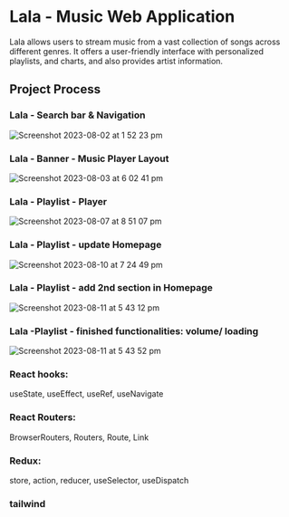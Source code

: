 # Lala - Music Web Application

Lala allows users to stream music from a vast collection of songs across different genres. It offers a user-friendly interface with personalized playlists, and charts, and also provides artist information.

## Project Process

### Lala - Search bar & Navigation
![Screenshot 2023-08-02 at 1 52 23 pm](https://github.com/CamB102/zing-box-react-project/assets/120146979/5891b13b-3abc-4280-9404-39f3721336d9)


### Lala - Banner - Music Player Layout
![Screenshot 2023-08-03 at 6 02 41 pm](https://github.com/CamB102/zing-box-react-project/assets/120146979/96f3b45d-cda9-4e7f-b1b1-cca304122382)

### Lala - Playlist - Player
![Screenshot 2023-08-07 at 8 51 07 pm](https://github.com/CamB102/Lala-music-app/assets/120146979/865c2734-f05a-4b92-815d-e893a17c8022)

### Lala - Playlist - update Homepage
![Screenshot 2023-08-10 at 7 24 49 pm](https://github.com/CamB102/Lala-music-app/assets/120146979/b0829e86-4991-4eff-958b-ac014cf836eb)

### Lala - Playlist - add 2nd section in Homepage
![Screenshot 2023-08-11 at 5 43 12 pm](https://github.com/CamB102/Lala-music-app/assets/120146979/e3b86207-4b0a-4f11-82db-89a8a4ec07f1)

### Lala -Playlist - finished functionalities: volume/ loading
![Screenshot 2023-08-11 at 5 43 52 pm](https://github.com/CamB102/Lala-music-app/assets/120146979/697cfc20-19a8-4040-b2d1-f289e562a629)





### React hooks:
useState, useEffect, useRef, useNavigate

### React Routers:
BrowserRouters, Routers, Route, Link

### Redux:
store, action, reducer,
useSelector, useDispatch

### tailwind




